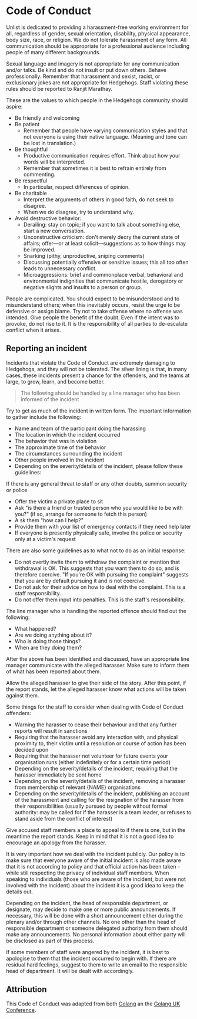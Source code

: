 # Code of Conduct

Unlist is dedicated to providing a harassment-free working environment for all, regardless of gender, sexual orientation, disability, physical appearance, body size, race, or religion. We do not tolerate harassment of any form. All communication should be appropriate for a professional audience including people of many different backgrounds.

Sexual language and imagery is not appropriate for any communication and/or talks. Be kind and do not insult or put down others. Behave professionally. Remember that harassment and sexist, racist, or exclusionary jokes are not appropriate for Hedgehogs. Staff violating these rules should be reported to Ranjit Marathay.

These are the values to which people in the Hedgehogs community should aspire:

* Be friendly and welcoming
* Be patient
  * Remember that people have varying communication styles and that not everyone is using their native language. (Meaning and tone can be lost in translation.)
* Be thoughtful
  * Productive communication requires effort. Think about how your words will be interpreted.
  * Remember that sometimes it is best to refrain entirely from commenting.
* Be respectful
  * In particular, respect differences of opinion.
* Be charitable
  * Interpret the arguments of others in good faith, do not seek to disagree.
  * When we do disagree, try to understand why.
* Avoid destructive behavior:
  * Derailing: stay on topic; if you want to talk about something else, start a new conversation.
  * Unconstructive criticism: don't merely decry the current state of affairs; offer—or at least solicit—suggestions as to how things may be improved.
  * Snarking (pithy, unproductive, sniping comments)
  * Discussing potentially offensive or sensitive issues; this all too often leads to unnecessary conflict.
  * Microaggressions: brief and commonplace verbal, behavioral and environmental indignities that communicate hostile, derogatory or negative slights and insults to a person or group.
  
People are complicated. You should expect to be misunderstood and to misunderstand others; when this inevitably occurs, resist the urge to be defensive or assign blame. Try not to take offense where no offense was intended. Give people the benefit of the doubt. Even if the intent was to provoke, do not rise to it. It is the responsibility of all parties to de-escalate conflict when it arises.
  
## Reporting an incident
Incidents that violate the Code of Conduct are extremely damaging to Hedgehogs, and they will not be tolerated. The silver lining is that, in many cases, these incidents present a chance for the offenders, and the teams at large, to grow, learn, and become better.
  
> The following should be handled by a line manager who has been informed of the incident
  
Try to get as much of the incident in written form. The important information to gather include the following:
* Name and team of the participant doing the harassing
* The location in which the incident occurred
* The behavior that was in violation
* The approximate time of the behavior
* The circumstances surrounding the incident
* Other people involved in the incident
* Depending on the severity/details of the incident, please follow these guidelines:

If there is any general threat to staff or any other doubts, summon security or police
* Offer the victim a private place to sit
* Ask "is there a friend or trusted person who you would like to be with you?" (if so, arrange for someone to fetch this person)
* A sk them "how can I help?"
* Provide them with your list of emergency contacts if they need help later
* If everyone is presently physically safe, involve the police or security only at a victim's request

There are also some guidelines as to what not to do as an initial response:
* Do not overtly invite them to withdraw the complaint or mention that withdrawal is OK. This suggests that you want them to do so, and is therefore coercive. "If you're OK with pursuing the complaint" suggests that you are by default pursuing it and is not coercive.
* Do not ask for their advice on how to deal with the complaint. This is a staff responsibility.
* Do not offer them input into penalties. This is the staff's responsibility.

The line manager who is handling the reported offence should find out the following:
* What happened?
* Are we doing anything about it?
* Who is doing those things?
* When are they doing them?

After the above has been identified and discussed, have an appropriate line manager communicate with the alleged harasser. Make sure to inform them of what has been reported about them.

Allow the alleged harasser to give their side of the story. After this point, if the report stands, let the alleged harasser know what actions will be taken against them.

Some things for the staff to consider when dealing with Code of Conduct offenders:
* Warning the harasser to cease their behaviour and that any further reports will result in sanctions
* Requiring that the harasser avoid any interaction with, and physical proximity to, their victim until a resolution or course of action has been decided upon
* Requiring that the harasser not volunteer for future events your organisation runs (either indefinitely or for a certain time period)
* Depending on the severity/details of the incident, requiring that the harasser immediately be sent home
* Depending on the severity/details of the incident, removing a harasser from membership of relevant {NAME} organisations
* Depending on the severity/details of the incident, publishing an account of the harassment and calling for the resignation of the harasser from their responsibilities (usually pursued by people without formal authority: may be called for if the harasser is a team leader, or refuses to stand aside from the conflict of interest)

Give accused staff members a place to appeal to if there is one, but in the meantime the report stands. Keep in mind that it is not a good idea to encourage an apology from the harasser.

It is very important how we deal with the incident publicly. Our policy is to make sure that everyone aware of the initial incident is also made aware that it is not according to policy and that official action has been taken - while still respecting the privacy of individual staff members. When speaking to individuals (those who are aware of the incident, but were not involved with the incident) about the incident it is a good idea to keep the details out.

Depending on the incident, the head of responsible department, or designate, may decide to make one or more public announcements. If necessary, this will be done with a short announcement either during the plenary and/or through other channels. No one other than the head of responsible department or someone delegated authority from them should make any announcements. No personal information about either party will be disclosed as part of this process.

If some members of staff were angered by the incident, it is best to apologise to them that the incident occurred to begin with. If there are residual hard feelings, suggest to them to write an email to the responsible head of department. It will be dealt with accordingly.

## Attribution
This Code of Conduct was adapted from both [Golang](https://golang.org/conduct) an the [Golang UK Conference](https://www.gophercon.co.uk/conduct/).

